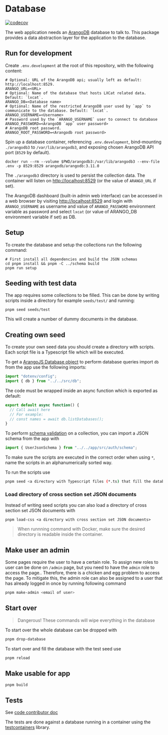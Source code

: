 <!--
SPDX-FileCopyrightText: LXCat team

SPDX-License-Identifier: AGPL-3.0-or-later
-->

# Database

[![codecov](https://codecov.io/gh/LXCat-project/LXCat/graph/badge.svg?flag=database)](https://codecov.io/gh/LXCat-project/LXCat?flags[0]=database)

The web application needs an [ArangoDB](https://arangodb.com/) database to talk
to. This package provides a data abstraction layer for the application to the
database.

## Run for development

Create `.env.development` at the root of this repository, with the following
content:

```shell
# Optional: URL of the ArangoDB api; usually left as default: http://localhost:8529.
ARANGO_URL=<URL>
# Optional: Name of the database that hosts LXCat related data. Default: `lxcat`.
ARANGO_DB=<Database name>
# Optional: Name of the restricted ArangoDB user used by `app` to communicate to the database. Default: `lxcat`.
ARANGO_USERNAME=<Username>
# Password used by the `ARANGO_USERNAME` user to connect to database
ARANGO_PASSWORD=<ArangoDB `app` user password>
# ArangoDB root password.
ARANGO_ROOT_PASSWORD=<Arangodb root password>
```

Spin up a database container, referencing `.env.development`, bind-mounting
`./arangodb3` to `/var/lib/arangodb3`, and exposing chosen ArangoDB API port
(`8529` by default).

```shell
docker run --rm --volume $PWD/arangodb3:/var/lib/arangodb3 --env-file .env -p 8529:8529 arangodb/arangodb:3.11.0
```

The `./arangodb3` directory is used to persist the collection data. The
container will listen on [http://localhost:8529](http://localhost:8529) (or the
value of `ARANGO_URL` if set).

The ArangoDB dashboard (built-in admin web interface) can be accessed in a web
browser by visiting [http://localhost:8529](http://localhost:8529) and login
with `ARANGO_USERNAME` as username and value of `ARANGO_PASSWORD` environment
variable as password and select `lxcat` (or value of ARANGO_DB environment
variable if set) as DB.

## Setup

To create the database and setup the collections run the following command:

```shell
# First install all dependencies and build the JSON schemas
cd pnpm install && pnpm -C ../schema build
pnpm run setup
```

## Seeding with test data

The app requires some collections to be filled. This can be done by writing
scripts inside a directory for example `seeds/test/` and running:

```shell
pnpm seed seeds/test
```

This will create a number of dummy documents in the database.

## Creating own seed

To create your own seed data you should create a directory with scripts. Each
script file is a Typescript file which will be executed.

To get a
[ArangoJS Database object](https://arangodb.github.io/arangojs/7.7.0/classes/database.database-1.html)
to perform database queries import `db` from the app use the following imports:

```ts
import "dotenv/config";
import { db } from "../../src/db";
```

The code must be wrapped inside an async function which is exported as default:

```ts
export default async function() {
  // Call await here
  // For example:
  // const names = await db.listDatabases();
}
```

To perform
[schema validation](https://www.arangodb.com/docs/3.8/data-modeling-documents-schema-validation.html)
on a collection, you can import a JSON schema from the app with

```ts
import { UserJsonSchema } from "../../app/src/auth/schema";
```

To make sure the scripts are executed in the correct order when using `*`, name
the scripts in an alphanumerically sorted way.

To run the scripts use

```sh
pnpm seed <a directory with Typescript files (*.ts) that fill the database>
```

### Load directory of cross section set JSON documents

Instead of writing seed scripts you can also load a directory of cross section
set JSON documents with

```shell
pnpm load-css <a directory with cross section set JSON documents>
```

> When runnning command with Docker, make sure the desired directory is readable
> inside the container.

## Make user an admin

Some pages require the user to have a certain role. To assign new roles to user
can be done on `/admin` page, but you need to have the `admin` role to access
the page.. Therefore, there is a chicken and egg problem to access the page. To
mitigate this, the admin role can also be assigned to a user that has already
logged in once by running following command

```sh
pnpm make-admin <email of user>
```

## Start over

> Dangerous! These commands will wipe everything in the database

To start over the whole database can be dropped with

```sh
pnpm drop-database
```

To start over and fill the database with the test seed use

```sh
pnpm reload
```

## Make usable for app

```shell
pnpm build
```

## Tests

See [code contributor doc](../../docs/code-contributor#unit-tests)

The tests are done against a database running in a container using the
[testcontainers](https://github.com/testcontainers/testcontainers-node) library.
